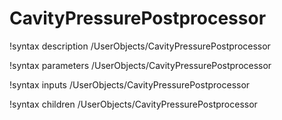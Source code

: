 <!-- MOOSE Documentation Stub: Remove this when content is added. -->

# CavityPressurePostprocessor
!syntax description /UserObjects/CavityPressurePostprocessor

!syntax parameters /UserObjects/CavityPressurePostprocessor

!syntax inputs /UserObjects/CavityPressurePostprocessor

!syntax children /UserObjects/CavityPressurePostprocessor
